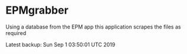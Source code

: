 # EPMgrabber
Using a database from the EPM app this application scrapes the files as required


Latest backup: Sun Sep 1 03:50:01 UTC 2019
